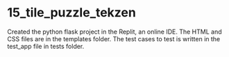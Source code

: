 # 15_tile_puzzle_tekzen

Created the python flask project in the Replit, an online IDE.
The HTML and CSS files are in the templates folder.
The test cases to test is written in the test_app file in tests folder.
